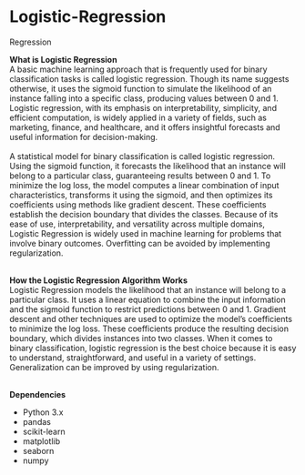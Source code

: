 # Logistic-Regression
Regression <br/>

**What is Logistic Regression** <br/>
A basic machine learning approach that is frequently used for binary classification tasks is called logistic regression. Though its name suggests otherwise, it uses the sigmoid function to simulate the likelihood of an instance falling into a specific class, producing values between 0 and 1. Logistic regression, with its emphasis on interpretability, simplicity, and efficient computation, is widely applied in a variety of fields, such as marketing, finance, and healthcare, and it offers insightful forecasts and useful information for decision-making. <br/>
<br/>
A statistical model for binary classification is called logistic regression. Using the sigmoid function, it forecasts the likelihood that an instance will belong to a particular class, guaranteeing results between 0 and 1. To minimize the log loss, the model computes a linear combination of input characteristics, transforms it using the sigmoid, and then optimizes its coefficients using methods like gradient descent. These coefficients establish the decision boundary that divides the classes. Because of its ease of use, interpretability, and versatility across multiple domains, Logistic Regression is widely used in machine learning for problems that involve binary outcomes. Overfitting can be avoided by implementing regularization. <br/>
<br/>

**How the Logistic Regression Algorithm Works** <br/>
Logistic Regression models the likelihood that an instance will belong to a particular class. It uses a linear equation to combine the input information and the sigmoid function to restrict predictions between 0 and 1. Gradient descent and other techniques are used to optimize the model’s coefficients to minimize the log loss. These coefficients produce the resulting decision boundary, which divides instances into two classes. When it comes to binary classification, logistic regression is the best choice because it is easy to understand, straightforward, and useful in a variety of settings. Generalization can be improved by using regularization. <br/>
<br/>

**Dependencies** <br/>
* Python 3.x
* pandas
* scikit-learn
* matplotlib
* seaborn
* numpy

